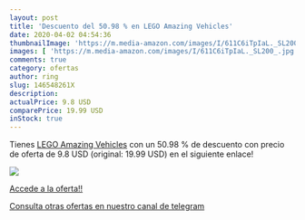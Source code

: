 ```yaml
---
layout: post
title: 'Descuento del 50.98 % en LEGO Amazing Vehicles'
date: 2020-04-02 04:54:36
thumbnailImage: 'https://m.media-amazon.com/images/I/611C6iTpIaL._SL200_.jpg'
images: [ 'https://m.media-amazon.com/images/I/611C6iTpIaL._SL200_.jpg' ]
comments: true
category: ofertas
author: ring
slug: 146548261X
description:
actualPrice: 9.8 USD
comparePrice: 19.99 USD
inStock: true
---
```


Tienes [LEGO Amazing Vehicles](https://www.amazon.com/dp/146548261X/?tag=redken08-20) con un 50.98 % de descuento con precio de oferta de 9.8 USD (original: 19.99 USD) en el siguiente enlace!

[![](https://m.media-amazon.com/images/I/611C6iTpIaL._SL200_.jpg)](https://www.amazon.com/dp/146548261X/?tag=redken08-20)

[Accede a la oferta!!](https://www.amazon.com/dp/146548261X/?tag=redken08-20)

[Consulta otras ofertas en nuestro canal de telegram](https://t.me/s/ofertas25)
